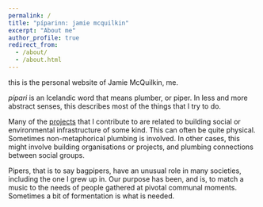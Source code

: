 ```yaml
---
permalink: /
title: "píparinn: jamie mcquilkin"
excerpt: "About me"
author_profile: true
redirect_from: 
  - /about/
  - /about.html
---
```


this is the personal website of Jamie McQuilkin, me. 

_pípari_ is an Icelandic word that means plumber, or piper. In less and more abstract senses, this describes most of the things that I try to do.

Many of the [projects](https://pipari.github.io/projects.html) that I contribute to are related to building social or environmental infrastructure of some kind. This can often be quite physical. Sometimes non-metaphorical plumbing is involved. In other cases, this might involve building organisations or projects, and plumbing connections between social groups.

Pipers, that is to say bagpipers, have an unusual role in many societies, including the one I grew up in. Our purpose has been, and is, to match a music to the needs of people gathered at pivotal communal moments. Sometimes a bit of formentation is what is needed.